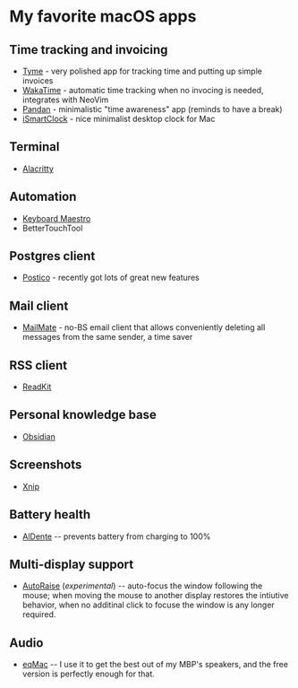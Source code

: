 # My favorite macOS apps

## Time tracking and invoicing

- [Tyme](https://www.tyme-app.com/en/) - very polished app for tracking time and putting up simple invoices
- [WakaTime](https://wakatime.com/) - automatic time tracking when no invocing is needed, integrates with NeoVim
- [Pandan](https://sindresorhus.com/pandan) - minimalistic "time awareness" app (reminds to have a break)
- [iSmartClock](https://apps.apple.com/ua/app/ismartclock/id706803884?mt=12) - nice minimalist desktop clock for Mac

## Terminal

- [Alacritty](https://github.com/alacritty/alacritty)

## Automation

- [Keyboard Maestro](https://www.keyboardmaestro.com/main/)
- BetterTouchTool

## Postgres client

- [Postico](https://eggerapps.at/postico/) - recently got lots of great new features

## Mail client

- [MailMate](https://freron.com/) - no-BS email client that allows conveniently deleting all messages from the same sender, a time saver

## RSS client

- [ReadKit](https://readkit.app/)

## Personal knowledge base

- [Obsidian](https://obsidian.md/)

## Screenshots

- [Xnip](https://apps.apple.com/us/app/xnip-screenshot-annotation/id1221250572)

## Battery health

- [AlDente](https://apphousekitchen.com/) -- prevents battery from charging to 100%

## Multi-display support

- [AutoRaise](https://github.com/sbmpost/AutoRaise) (*experimental*) -- auto-focus the window following the mouse; when moving the mouse to another display restores the intiutive behavior, when no additinal click to focuse the window is any longer required.

## Audio

- [eqMac](https://eqmac.app/) -- I use it to get the best out of my MBP's speakers, and the free version is perfectly enough for that.
